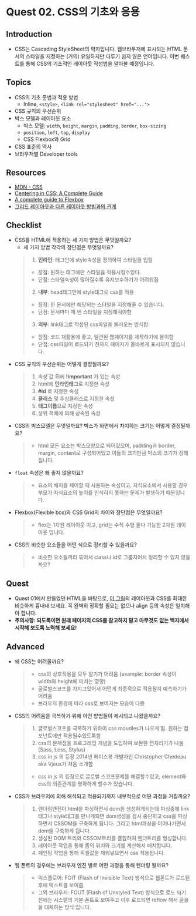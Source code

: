 # Quest 02. CSS의 기초와 응용

## Introduction
* CSS는 Cascading StyleSheet의 약자입니다. 웹브라우저에 표시되는 HTML 문서의 스타일을 지정하는 (거의) 유일하지만 다루기 쉽지 않은 언어입니다. 이번 퀘스트를 통해 CSS의 기초적인 레이아웃 작성법을 알아볼 예정입니다.

## Topics
* CSS의 기초 문법과 적용 방법
  * Inline, `<style>`, `<link rel="stylesheet" href="...">`
* CSS 규칙의 우선순위
* 박스 모델과 레이아웃 요소
  * 박스 모델: `width`, `height`, `margin`, `padding`, `border`, `box-sizing`
  * `position`, `left`, `top`, `display`
  * CSS Flexbox와 Grid
* CSS 표준의 역사
* 브라우저별 Developer tools

## Resources
* [MDN - CSS](https://developer.mozilla.org/ko/docs/Web/CSS)
* [Centering in CSS: A Complete Guide](https://css-tricks.com/centering-css-complete-guide/)
* [A complete guide to Flexbox](https://css-tricks.com/snippets/css/a-guide-to-flexbox/)
* [그리드 레이아웃과 다른 레이아웃 방법과의 관계](https://developer.mozilla.org/ko/docs/Web/CSS/CSS_Grid_Layout/%EA%B7%B8%EB%A6%AC%EB%93%9C_%EB%A0%88%EC%9D%B4%EC%95%84%EC%9B%83%EA%B3%BC_%EB%8B%A4%EB%A5%B8_%EB%A0%88%EC%9D%B4%EC%95%84%EC%9B%83_%EB%B0%A9%EB%B2%95%EA%B3%BC%EC%9D%98_%EA%B4%80%EA%B3%84)

## Checklist
* CSS를 HTML에 적용하는 세 가지 방법은 무엇일까요?
  * 세 가지 방법 각각의 장단점은 무엇일까요?
  > 1. **인라인**: 태그안에 style속성을 정의하여 스타일을 입힘
  > - 장점: 원하는 태그에만 스타일을 적용시킬수있다.
  > - 단점: 스타일속성이 많아질수록 유지보수하기가 어려워짐
  > 2. **내부**: head태그안에 style태그로 css를 적용
  > - 장점: 한 문서에만 해당되는 스타일을 지정해줄 수 있습니다.
  > - 단점: 문서마다 매 번 스타일을 지정해줘야함
  > 3. **외부**: link태그로 작성된 css파일을 불러오는 방식함
  > - 장점: 코드 재활용에 좋고, 일관된 웹페이지를 제작하기에 용이함
  > - 단점: css파일이 로드되기 전까지 페이지가 올바르게 표시되지 않습니다.
* CSS 규칙의 우선순위는 어떻게 결정될까요?
  > 1. 속성 값 뒤에 **!important** 가 있는 속성
  > 2. html에 **인라인태그**로 지정한 속성
  > 3. **#id** 로 지정한 속성
  > 4. **클래스** 및 추상클래스로 지정한 속성
  > 5. **태그이름**으로 지정한 속성
  > 6. 상위 객체에 의해 상속된 속성
* CSS의 박스모델은 무엇일까요? 박스가 화면에서 차지하는 크기는 어떻게 결정될까요?
  > * html 모든 요소는 박스모양으로 되어있으며, padding과 border, margin, content로 구성되어있고 이들의 크기만큼 박스의 크기가 정해집니다.
* `float` 속성은 왜 좋지 않을까요?
  > * 요소의 배치를 제어할 때 사용하는 속성이고, 자식요소에서 사용할 경우 부모가 자식요소의 높이를 인식하지 못하는 문제가 발생하기 때문입니다.
* Flexbox(Flexible box)와 CSS Grid의 차이와 장단점은 무엇일까요?
  > * flex는 1차원 레이아웃 이고, grid는 수직 수평 둘다 가능한 2차원 레이아웃 입니다.
* CSS의 비슷한 요소들을 어떤 식으로 정리할 수 있을까요?
  > * 비슷한 요소들끼리 묶어서 class나 id로 그룹지어서 정리할 수 있지 않을까요?

## Quest
* Quest 01에서 만들었던 HTML을 바탕으로, [이 그림](screen.png)의 레이아웃과 CSS를 최대한 비슷하게 흉내내 보세요. 꼭 완벽히 정확할 필요는 없으나 align 등의 속성은 일치해야 합니다.
* **주의사항: 되도록이면 원래 페이지의 CSS를 참고하지 말고 아무것도 없는 백지에서 시작해 보도록 노력해 보세요!**

## Advanced
* 왜 CSS는 어려울까요?
  > * css의 상호작용을 모두 알기가 어려움 (example: border 속성이 width와 height에 미치는 영향)
  > * 글로벌스코프를 가지고있어서 어떤게 최종적으로 적용될지 예측하기가 어려움
  > * 브라우저 환경에 따라 css로 보여지는 모습이 다름
* CSS의 어려움을 극복하기 위해 어떤 방법들이 제시되고 나왔을까요?
  > 1. 글로벌스코프를 극복하기 위하여 css moudles가 나오게 됨. 원하는 컴포넌트에만 적용될수있도록함
  > 2. css의 문제점을 프로그래밍 개념을 도입하여 보완한 전처리기가 나옴 (Sass, Less, Stylus)
  > 3. css in js 의 등장 2014년 페이스북 개발자인 Christopher Chedeau aka Vjeux가 처음 소개함
  > - css in js 의 등장으로 글로벌 스코프문제를 해결할수있고, element와 css의 의존관계를 명확하게 할수가 있습니다.
* CSS가 브라우저에 의해 해석되고 적용되기까지 내부적으로 어떤 과정을 거칠까요?
  > 1. 렌더링엔진이 html을 파싱하면서 dom을 생성하게되는데 파싱중에 link태그나 style태그를 만나게되면 dom생성을 잠시 중단하고 css를 파싱하면서 CSSOM을 구축하게 됩니다. 그리고 html파싱을 이어나가면서 dom을 구축하게 됩니다.
  > 2. 생성된 DOM 트리와 CSSOM트리를 결합하여 렌더트리를 형성합니다.
  > 3. 레이아웃 작업을 통해 돔의 위치와 크기를 계산해서 배치합니다.
  > 4. 페인팅 작업을 통해 픽셀값을 채워넣으면서 css 적용됩니다.
* 웹 폰트의 경우에는 브라우저 엔진 별로 어떤 과정을 통해 렌더링 될까요?
  > * 익스플로어: FOIT (Flash of Invisible Text) 방식으로 웹폰트가 로드된 후에 텍스트를 보여줌
  > * 그외 브라우저: FOUT (Flash of Unstyled Text) 방식으로 로드 되기전에는 시스템의 기본 폰트로 보여주고 이후 로드되면 reflow 해서 글꼴을 대체하는 방식 입니다.
